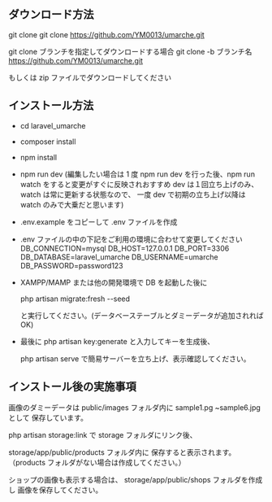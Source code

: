 ## ダウンロード方法

git clone
git clone https://github.com/YM0013/umarche.git

git clone ブランチを指定してダウンロードする場合
git clone -b ブランチ名 https://github.com/YM0013/umarche.git

もしくは zip ファイルでダウンロードしてください

## インストール方法

-   cd laravel_umarche
-   composer install
-   npm install
-   npm run dev
    (編集したい場合は 1 度 npm run dev を行った後、npm run watch をすると変更がすぐに反映されおすすめ dev は１回立ち上げのみ、watch は常に更新する状態なので、
    一度 dev で初期の立ち上げ以降は watch のみで大乗だと思います)

-   .env.example をコピーして .env ファイルを作成

-   .env ファイルの中の下記をご利用の環境に合わせて変更してください
    DB_CONNECTION=mysql
    DB_HOST=127.0.0.1
    DB_PORT=3306
    DB_DATABASE=laravel_umarche
    DB_USERNAME=umarche
    DB_PASSWORD=password123

-   XAMPP/MAMP または他の開発環境で DB を起動した後に

    php artisan migrate:fresh --seed

    と実行してください。(データベーステーブルとダミーデータが追加されれば OK)

-   最後に
    php artisan key:generate
    と入力してキーを生成後、

    php artisan serve
    で簡易サーバーを立ち上げ、表示確認してください。

## インストール後の実施事項

画像のダミーデータは
public/images フォルダ内に
sample1.pg ~sample6.jpg として
保存しています。

php artisan storage:link で
storage フォルダにリンク後、

storage/app/public/products フォルダ内に
保存すると表示されます。
（products フォルダがない場合は作成してください。）

ショップの画像も表示する場合は、
storage/app/public/shops フォルダを作成し
画像を保存してください。
